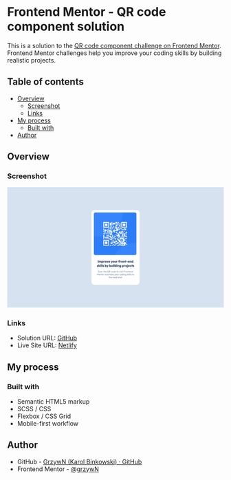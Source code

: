 # Frontend Mentor - QR code component solution

This is a solution to the [QR code component challenge on Frontend Mentor](https://www.frontendmentor.io/challenges/qr-code-component-iux_sIO_H). Frontend Mentor challenges help you improve your coding skills by building realistic projects.

## Table of contents

- [Overview](#overview)
  - [Screenshot](#screenshot)
  - [Links](#links)
- [My process](#my-process)
  - [Built with](#built-with)
- [Author](#author)

## Overview

### Screenshot

![](./screenshot.png)

### Links

- Solution URL: [GitHub](https://github.com/GrzywN/qr-code-component-main)
- Live Site URL: [Netlify](https://main--lively-bunny-63909a.netlify.app/#)

## My process

### Built with

- Semantic HTML5 markup
- SCSS / CSS
- Flexbox / CSS Grid
- Mobile-first workflow

## Author

- GitHub - [GrzywN (Karol Binkowski) · GitHub](https://github.com/GrzywN)
- Frontend Mentor - [@grzywN](https://www.frontendmentor.io/profile/GrzywN)
